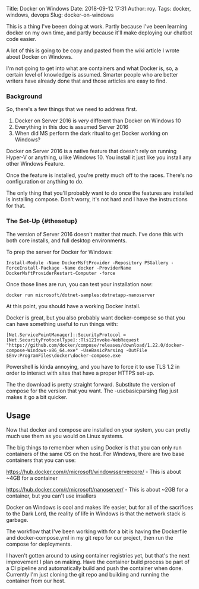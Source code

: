 Title: Docker on Windows
Date: 2018-09-12 17:31
Author: roy.
Tags: docker, windows, devops
Slug: docker-on-windows

<!--kg-card-begin: markdown-->

This is a thing I've beeen doing at work. Partly because I've been learning docker on my own time, and partly because it'll make deploying our chatbot code easier.

</p>

A lot of this is going to be copy and pasted from the wiki article I wrote about Docker on Windows.

</p>

I'm not going to get into what are containers and what Docker is, so, a certain level of knowledge is assumed. Smarter people who are better writers have already done that and those articles are easy to find.

</p>

### Background

</p>

So, there's a few things that we need to address first.

</p>

1.  Docker on Server 2016 is *very* different than Docker on Windows 10
2.  Everything in this doc is assumed Server 2016
3.  When did MS perform the dark ritual to get Docker working on Windows?

</p>

Docker on Server 2016 is a native feature that doesn't rely on running Hyper-V or anything, u like Windows 10. You install it just like you install any other Windows Feature.

</p>

Once the feature is installed, you're pretty much off to the races. There's no configuration or anything to do.

</p>

The only thing that you'll probably want to do once the features are installed is installing compose. Don't worry, it's not hard and I have the instructions for that.

</p>

### The Set-Up {#thesetup}

</p>

The version of Server 2016 doesn't matter that much. I've done this with both core installs, and full desktop environments.

</p>

To prep the server for Docker for Windows:

</p>

    Install-Module -Name DockerMsftProvider -Repository PSGallery -ForceInstall-Package -Name docker -ProviderName DockerMsftProviderRestart-Computer -force

</p>

Once those lines are run, you can test your installation now:

</p>

    docker run microsoft/dotnet-samples:dotnetapp-nanoserver

</p>

At this point, you should have a working Docker install.

</p>

Docker is great, but you also probably want docker-compose so that you can have something useful to run things with:

</p>

    [Net.ServicePointManager]::SecurityProtocol = [Net.SecurityProtocolType]::Tls12Invoke-WebRequest "https://github.com/docker/compose/releases/download/1.22.0/docker-compose-Windows-x86_64.exe" -UseBasicParsing -OutFile $Env:ProgramFiles\docker\docker-compose.exe

</p>

Powershell is kinda annoying, and you have to force it to use TLS 1.2 in order to interact with sites that have a proper HTTPS set-up.

</p>

The the download is pretty straight forward. Substitute the version of compose for the version that you want. The -usebasicparsing flag just makes it go a bit quicker.

</p>

Usage
-----

</p>

Now that docker and compose are installed on your system, you can pretty much use them as you would on Linux systems.

</p>

The big things to remember when using Docker is that you can only run containers of the same OS on the host. For Windows, there are two base containers that you can use:

</p>

<https://hub.docker.com/r/microsoft/windowsservercore/> - This is about \~4GB for a container  

<https://hub.docker.com/r/microsoft/nanoserver/> - This is about \~2GB for a container, but you can't use insallers

</p>

Docker on Windows is cool and makes life easier, but for all of the sacrifices to the Dark Lord, the reality of life in Windows is that the network stack is garbage.

</p>

The workflow that I've been working with for a bit is having the Dockerfile and docker-compose.yml in my git repo for our project, then run the compose for deployments.

</p>

I haven't gotten around to using container registries yet, but that's the next improvement I plan on making. Have the container build process be part of a CI pipeline and automatically build and push the container when done. Currently I'm just cloning the git repo and building and running the container from our host.

</p>

<!--kg-card-end: markdown-->
